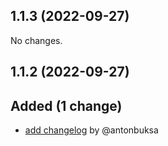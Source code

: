 ## 1.1.3 (2022-09-27)

No changes.

## 1.1.2 (2022-09-27)

## Added (1 change)

- [add changelog](kchat/desktop@5f664f2b258843633350f0c271a8b384eddbf390) by @antonbuksa
